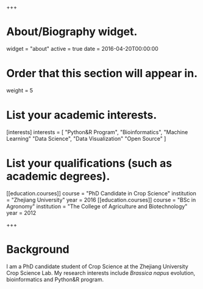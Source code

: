 +++
# About/Biography widget.
widget = "about"
active = true
date = 2016-04-20T00:00:00

# Order that this section will appear in.
weight = 5

# List your academic interests.
[interests]
  interests = [
    "Python&R Program",
    "Bioinformatics",
    "Machine Learning"
    "Data Science",
    "Data Visualization"
    "Open Source"
  ]

# List your qualifications (such as academic degrees).
[[education.courses]]
  course = "PhD Candidate in Crop Science"
  institution = "Zhejiang University"
  year = 2016
[[education.courses]]
  course = "BSc in Agronomy"
  institution = "The College of Agriculture and Biotechnology"
  year = 2012
 
+++

# Background

I am a PhD candidate student of Crop Science at the Zhejiang University Crop Science Lab. My research interests include *Brassica napus* evolution, bioinformatics and Python&R program.
